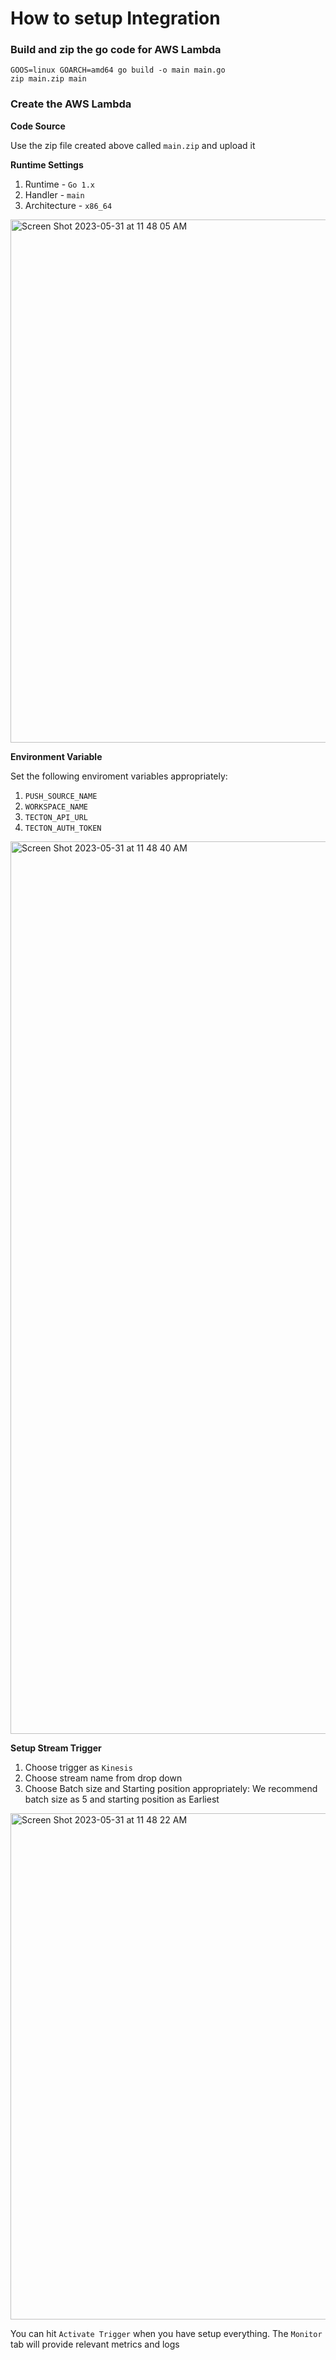 # How to setup Integration

### Build and zip the go code for AWS Lambda
```
GOOS=linux GOARCH=amd64 go build -o main main.go
zip main.zip main
```

### Create the AWS Lambda
**Code Source**

Use the zip file created above called `main.zip` and upload it

**Runtime Settings**

1. Runtime - `Go 1.x`
2. Handler - `main`
3. Architecture - `x86_64`
<img width="837" alt="Screen Shot 2023-05-31 at 11 48 05 AM" src="https://github.com/tecton-ai/tecton-stream-ingest-connector/assets/10210921/293d7cf7-f83b-4504-bb73-d3003643b7bc">

**Environment Variable**

Set the following enviroment variables appropriately:
1. `PUSH_SOURCE_NAME`
2. `WORKSPACE_NAME`
3. `TECTON_API_URL`
4. `TECTON_AUTH_TOKEN`
<img width="1428" alt="Screen Shot 2023-05-31 at 11 48 40 AM" src="https://github.com/tecton-ai/tecton-stream-ingest-connector/assets/10210921/35e2d607-ed5e-4546-87e8-b0012fe79398">


**Setup Stream Trigger**

1. Choose trigger as `Kinesis`
2. Choose stream name from drop down
3. Choose Batch size and Starting position appropriately: We recommend batch size as 5 and starting position as Earliest
<img width="810" alt="Screen Shot 2023-05-31 at 11 48 22 AM" src="https://github.com/tecton-ai/tecton-stream-ingest-connector/assets/10210921/b2d2824d-c8c7-4192-a6c2-8e36d547ea52">


You can hit `Activate Trigger` when you have setup everything. The `Monitor` tab will provide relevant metrics and logs
